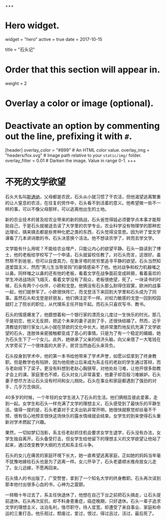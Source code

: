 +++
# Hero widget.
widget = "hero"
active = true
date = 2017-10-15

title = "石头记"

# Order that this section will appear in.
weight = 2

# Overlay a color or image (optional).
#   Deactivate an option by commenting out the line, prefixing it with `#`.
[header]
  overlay_color = "#899"  # An HTML color value.
  overlay_img = "headers/fox.svg"  # Image path relative to your `static/img/` folder.
  overlay_filter = 0.01  # Darken the image. Value in range 0-1.
+++

# 不死的文学欲望

  石头大名叫[斯通纳](https://book.douban.com/review/8571631/)，父母都是农民，石头从小就习惯了干农活，但他渴望逃离繁重的让人窒息的农活，在往复的劳作中，石头看不到活着的意义。他希望做一些不一样的事，可以不像父母那样，可以逃离他出生的土地。

  新的农业技术的普及给农业带来的新的挑战，石头爸觉得娃必须要学点本事才能帮助自己，于是石头就被送去读了大学里的农学专业。农业科学没有物理学的那种宏达理论，搞来搞去都是些育种化肥之类的东西，石头觉得没意思。因为听了堂文学课看了几本讲诗歌的书，石头决意换个活法。他不想读农学了，转而去学文学。

  文学能有什么用呢？不能给农业增产，只能让内心的欲望平静。石头一路读到了博士，他的老板给学校写了一个申请，石头就留校任教了。对石头而言，这很好。虽然帮不到爸爸，但可以自食其力，在象牙塔的贫穷里追寻平静的欲望。石头当然知道爱国主义，然而“男儿生当带吴钩”的豪情感染不了他。他对战争和权力机器嗤之以鼻。同样嗤之以鼻的还有他的老板，看着文学在战争面前变成碎屑，看着喜欢的学生冲进战场灰飞烟灭，看着文学没有了观众，老板很绝望，死了。一块读书的时候，石头有两个小伙伴，小欧和戈登。他俩没有石头那么耐得住寂寞，欧洲的战事一起，他们就参军了。小欧很快阵亡，而戈登活下来回到大学里和石头成为了同事。虽然石头和戈登是好朋友，他们俩注定不一样。对权力敏感的戈登一回到校园就盯上了院长的职位，从代理系主任开始干起。而石头只喜欢写书、教书。

  石头的情感爆发了，他臆想着和一个银行家的漂亮女儿度过一生快乐的时光。那几乎是初恋，他义无反顾，把这个未来的妻子追到了手，还很快结婚了。然而，近乎清教徒的银行家女儿从小就在禁欲的文化中长大，她非常激烈地反抗充满了文学欲望的石头，连肢体亲密接触都变成了恶心的事情。只是为了有一个稳定的婚姻，她为石头生下了一个女儿。此外，她继承了父亲的经济头脑，向父亲借了一大笔钱在大学旁买了一个很体面的大房子，房贷当然由石头来背负。

  石头投身到学术中，他的第一本书给他带来了学术声誉，如愿以偿拿到了终身教职。但是教学也有陷阱，因为他拒绝让后来成为系主任的老赵的学生通过答辩，而与老赵结下了梁子。更没有料想到老赵心胸狭窄，对他处处刁难，让他开很多助教才会上的课。家庭里也不顺，石头对女儿非常喜爱，他妻子却百般刁难嫉妒。石头妻子想尽方法让石头没有时间和女儿相处。石头在事业和家庭都遇到了强劲的对手，几乎万念俱灰。

  40多岁的时候，一个年轻的女学生进入了石头的生活。他们俩相互彼此爱慕，走到一起。女学生和石头一样充满了文学的理想主义，石头感受到了最快乐的平静生活。值得一提的是，石头老婆对于丈夫出轨非常开明，她很快就察觉却丝毫不干预，很有信心地预言很快这场快乐的露水情缘就会结束。女学生的到来使得石头重新对学术燃起了兴趣。

  果然，一切如梦幻泡影，系主任老赵抓住机会要求女学生退学，石头没有办法，女学生独自离开。石头备受打击，但女学生给他留下的理想主义的文学欲望让他站了起来，通过改变教学大纲的方式和系主任斗争。

  石头的女儿在痛苦的家庭环境下长大，她一直希望逃离家庭，正如她的妈妈当年毫不犹豫地嫁给石头也是为了逃离一样。女儿怀孕了，石头老婆顺水推舟放女儿走了。女儿远嫁，不愿再回来。

  石头情人的书出版了，广受赞誉，拿到了一个知名大学的终身教职。石头再次读到那本他付出很多心血的书，心神为之震颤。

  一转眼十年过去了，系主任快退休了，他想在自己下台之前把石头搞走，让石头提前退休。石头再次反抗，却不料身患重症，癌症晚期，只好退休。石头一辈子追求文学的理想主义，淡泊名利，恪尽职守，待人宜宽，却遭受了来自事业、家庭和命运的三重打击。他乐观过，颓废过，爱过，恨过，得过且过，活过，最后死了。
